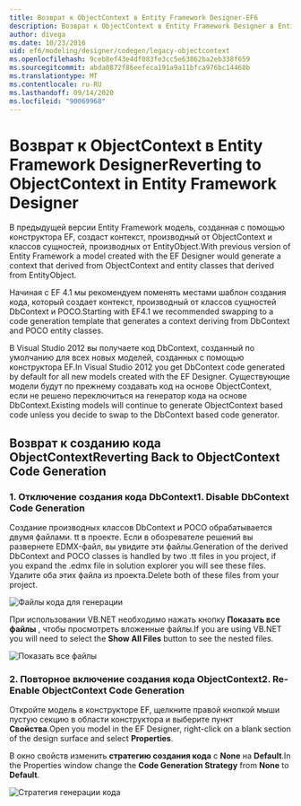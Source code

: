 ```yaml
---
title: Возврат к ObjectContext в Entity Framework Designer-EF6
description: Возврат к ObjectContext в Entity Framework Designer в Entity Framework 6
author: divega
ms.date: 10/23/2016
uid: ef6/modeling/designer/codegen/legacy-objectcontext
ms.openlocfilehash: 9ceb8ef43e4df083fe3cc5e63862ba2eb338f659
ms.sourcegitcommit: abda0872f86eefeca191a9a11bfca976bc14468b
ms.translationtype: MT
ms.contentlocale: ru-RU
ms.lasthandoff: 09/14/2020
ms.locfileid: "90069968"
---
```

# <a name="reverting-to-objectcontext-in-entity-framework-designer"></a><span data-ttu-id="ae446-103">Возврат к ObjectContext в Entity Framework Designer</span><span class="sxs-lookup"><span data-stu-id="ae446-103">Reverting to ObjectContext in Entity Framework Designer</span></span>
<span data-ttu-id="ae446-104">В предыдущей версии Entity Framework модель, созданная с помощью конструктора EF, создаст контекст, производный от ObjectContext и классов сущностей, производных от EntityObject.</span><span class="sxs-lookup"><span data-stu-id="ae446-104">With previous version of Entity Framework a model created with the EF Designer would generate a context that derived from ObjectContext and entity classes that derived from EntityObject.</span></span>

<span data-ttu-id="ae446-105">Начиная с EF 4.1 мы рекомендуем поменять местами шаблон создания кода, который создает контекст, производный от классов сущностей DbContext и POCO.</span><span class="sxs-lookup"><span data-stu-id="ae446-105">Starting with EF4.1 we recommended swapping to a code generation template that generates a context deriving from DbContext and POCO entity classes.</span></span>

<span data-ttu-id="ae446-106">В Visual Studio 2012 вы получаете код DbContext, созданный по умолчанию для всех новых моделей, созданных с помощью конструктора EF.</span><span class="sxs-lookup"><span data-stu-id="ae446-106">In Visual Studio 2012 you get DbContext code generated by default for all new models created with the EF Designer.</span></span> <span data-ttu-id="ae446-107">Существующие модели будут по прежнему создавать код на основе ObjectContext, если не решено переключиться на генератор кода на основе DbContext.</span><span class="sxs-lookup"><span data-stu-id="ae446-107">Existing models will continue to generate ObjectContext based code unless you decide to swap to the DbContext based code generator.</span></span>

## <a name="reverting-back-to-objectcontext-code-generation"></a><span data-ttu-id="ae446-108">Возврат к созданию кода ObjectContext</span><span class="sxs-lookup"><span data-stu-id="ae446-108">Reverting Back to ObjectContext Code Generation</span></span>

### <a name="1-disable-dbcontext-code-generation"></a><span data-ttu-id="ae446-109">1. Отключение создания кода DbContext</span><span class="sxs-lookup"><span data-stu-id="ae446-109">1. Disable DbContext Code Generation</span></span>

<span data-ttu-id="ae446-110">Создание производных классов DbContext и POCO обрабатывается двумя файлами. tt в проекте. Если в обозревателе решений вы развернете EDMX-файл, вы увидите эти файлы.</span><span class="sxs-lookup"><span data-stu-id="ae446-110">Generation of the derived DbContext and POCO classes is handled by two .tt files in you project, if you expand the .edmx file in solution explorer you will see these files.</span></span> <span data-ttu-id="ae446-111">Удалите оба этих файла из проекта.</span><span class="sxs-lookup"><span data-stu-id="ae446-111">Delete both of these files from your project.</span></span>

![Файлы кода для генерации](~/ef6/media/codegenfiles.png)

<span data-ttu-id="ae446-113">При использовании VB.NET необходимо нажать кнопку **Показать все файлы** , чтобы просмотреть вложенные файлы.</span><span class="sxs-lookup"><span data-stu-id="ae446-113">If you are using VB.NET you will need to select the **Show All Files** button to see the nested files.</span></span>

![Показать все файлы](~/ef6/media/showallfiles.png)

### <a name="2-re-enable-objectcontext-code-generation"></a><span data-ttu-id="ae446-115">2. Повторное включение создания кода ObjectContext</span><span class="sxs-lookup"><span data-stu-id="ae446-115">2. Re-Enable ObjectContext Code Generation</span></span>

<span data-ttu-id="ae446-116">Откройте модель в конструкторе EF, щелкните правой кнопкой мыши пустую секцию в области конструктора и выберите пункт **Свойства**.</span><span class="sxs-lookup"><span data-stu-id="ae446-116">Open you model in the EF Designer, right-click on a blank section of the design surface and select **Properties**.</span></span>

<span data-ttu-id="ae446-117">В окно свойств изменить **стратегию создания кода** с **None** на **Default**.</span><span class="sxs-lookup"><span data-stu-id="ae446-117">In the Properties window change the **Code Generation Strategy** from **None** to **Default**.</span></span>

![Стратегия генерации кода](~/ef6/media/codegenstrategy.png)
